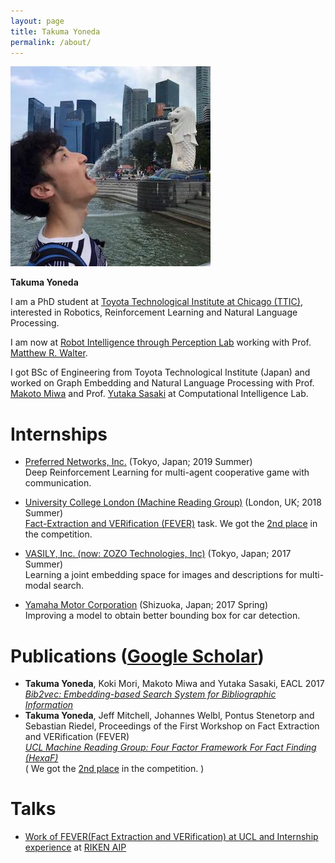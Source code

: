 ```yaml
---
layout: page
title: Takuma Yoneda
permalink: /about/
---
```


![Takuma Yoneda](/img/tyoneda.jpg)


**Takuma Yoneda**

I am a PhD student at [Toyota Technological Institute at Chicago (TTIC)](https://ttic.edu/),  
interested in Robotics, Reinforcement Learning and Natural Language Processing.

I am now at [Robot Intelligence through Perception Lab](https://ttic.edu/ripl/) working with Prof. [Matthew R. Walter](https://ttic.uchicago.edu/~mwalter/).

I got BSc of Engineering from Toyota Technological Institute (Japan) and worked on Graph Embedding and Natural Language Processing with Prof. [Makoto Miwa](https://www.toyota-ti.ac.jp/Lab/Denshi/COIN/people/makoto.miwa/) and Prof. [Yutaka Sasaki](https://www.toyota-ti.ac.jp/Lab/Denshi/COIN/people/yutaka.sasaki/index-e.html) at Computational Intelligence Lab.


# Internships
- [Preferred Networks, Inc.](https://preferred.jp/en/) (Tokyo, Japan; 2019 Summer)  
Deep Reinforcement Learning for multi-agent cooperative game with communication.

- [University College London (Machine Reading Group)](https://mr.cs.ucl.ac.uk/) (London, UK; 2018 Summer)  
[Fact-Extraction and VERification (FEVER)](http://fever.ai) task. We got the [2nd place](http://fever.ai/2018/task.html) in the competition.

- [VASILY, Inc. (now: ZOZO Technologies, Inc)](https://tech.zozo.com/en/) (Tokyo, Japan; 2017 Summer)  
Learning a joint embedding space for images and descriptions for multi-modal search.

- [Yamaha Motor Corporation](https://yamaha-motor.com/) (Shizuoka, Japan; 2017 Spring)  
Improving a model to obtain better bounding box for car detection.

<!-- After that, I interned at University College London Machine Reading Group to tackle [Fact-Extraction and VERification (FEVER)](http://fever.ai/) shared-task under Prof. [Pontus Stenetorp](https://pontus.stenetorp.se/) and Prof. [Sebastian Riedel](http://www.riedelcastro.org/). -->

# Publications ([Google Scholar](https://scholar.google.com/citations?user=EtYv_AIAAAAJ&hl=en))
- **Takuma Yoneda**, Koki Mori, Makoto Miwa and Yutaka Sasaki, EACL 2017  
_[Bib2vec: Embedding-based Search System for Bibliographic Information](http://aclweb.org/anthology/E17-3028)_
- **Takuma Yoneda**, Jeff Mitchell, Johannes Welbl, Pontus Stenetorp and Sebastian Riedel, Proceedings of the First Workshop on Fact Extraction and VERification (FEVER)  
_[UCL Machine Reading Group: Four Factor Framework For Fact Finding (HexaF)](http://www.aclweb.org/anthology/W18-5515)_  
( We got the [2nd place](http://fever.ai/2018/task.html) in the competition. )

# Talks
- [Work of FEVER(Fact Extraction and VERification) at UCL and Internship experience](https://aip.riken.jp/events/event_79885/?lang=en) at [RIKEN AIP](http://www.riken.jp/en/research/labs/aip/)
